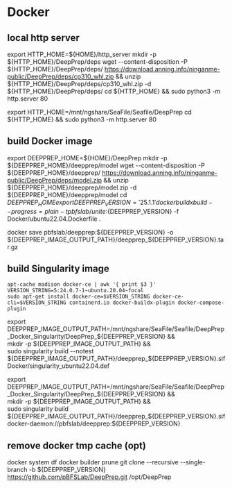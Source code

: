 # Docker

## local http server
export HTTP_HOME=${HOME}/http_server
mkdir -p ${HTTP_HOME}/DeepPrep/deps
wget --content-disposition -P ${HTTP_HOME}/DeepPrep/deps/ https://download.anning.info/ninganme-public/DeepPrep/deps/cp310_whl.zip && unzip ${HTTP_HOME}/DeepPrep/deps/cp310_whl.zip -d ${HTTP_HOME}/DeepPrep/deps/
cd ${HTTP_HOME} && sudo python3 -m http.server 80

export HTTP_HOME=/mnt/ngshare/SeaFile/Seafile/DeepPrep
cd ${HTTP_HOME} && sudo python3 -m http.server 80

## build Docker image
export DEEPPREP_HOME=${HOME}/DeepPrep
mkdir -p ${DEEPPREP_HOME}/deepprep/model
wget --content-disposition -P ${DEEPPREP_HOME}/deepprep/ https://download.anning.info/ninganme-public/DeepPrep/deps/model.zip && unzip ${DEEPPREP_HOME}/deepprep/model.zip -d ${DEEPPREP_HOME}/deepprep/model
cd ${DEEPPREP_HOME}
export DEEPPREP_VERSION='25.1.1'
docker buildx build --progress=plain -t pbfslab/unite:${DEEPPREP_VERSION} -f Docker/ubuntu22.04.Dockerfile .

docker save pbfslab/deepprep:${DEEPPREP_VERSION} -o ${DEEPPREP_IMAGE_OUTPUT_PATH}/deepprep_${DEEPPREP_VERSION}.tar.gz

## build Singularity image
```
apt-cache madison docker-ce | awk '{ print $3 }'
VERSION_STRING=5:24.0.7-1~ubuntu.20.04~focal
sudo apt-get install docker-ce=$VERSION_STRING docker-ce-cli=$VERSION_STRING containerd.io docker-buildx-plugin docker-compose-plugin
```

export DEEPPREP_IMAGE_OUTPUT_PATH=/mnt/ngshare/SeaFile/Seafile/DeepPrep_Docker_Singularity/DeepPrep_${DEEPPREP_VERSION} && \
mkdir -p ${DEEPPREP_IMAGE_OUTPUT_PATH} && \
sudo singularity build --notest ${DEEPPREP_IMAGE_OUTPUT_PATH}/deepprep_${DEEPPREP_VERSION}.sif Docker/singularity_ubuntu22.04.def

export DEEPPREP_IMAGE_OUTPUT_PATH=/mnt/ngshare/SeaFile/Seafile/DeepPrep_Docker_Singularity/DeepPrep_${DEEPPREP_VERSION} && \
mkdir -p ${DEEPPREP_IMAGE_OUTPUT_PATH} && \
sudo singularity build ${DEEPPREP_IMAGE_OUTPUT_PATH}/deepprep_${DEEPPREP_VERSION}.sif docker-daemon://pbfslab/deepprep:${DEEPPREP_VERSION}

## remove docker tmp cache (opt)
docker system df
docker builder prune
git clone --recursive --single-branch -b ${DEEPPREP_VERSION} https://github.com/pBFSLab/DeepPrep.git /opt/DeepPrep
